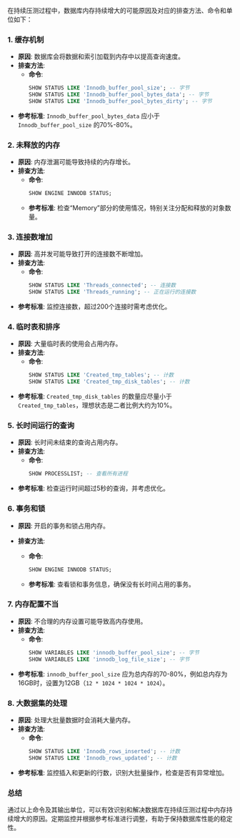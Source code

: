 在持续压测过程中，数据库内存持续增大的可能原因及对应的排查方法、命令和单位如下：

### 1. 缓存机制
- **原因**: 数据库会将数据和索引加载到内存中以提高查询速度。
- **排查方法**:
  - **命令**:
    ```sql
    SHOW STATUS LIKE 'Innodb_buffer_pool_size'; -- 字节
    SHOW STATUS LIKE 'Innodb_buffer_pool_bytes_data'; -- 字节
    SHOW STATUS LIKE 'Innodb_buffer_pool_bytes_dirty'; -- 字节
    ```
- **参考标准**: `Innodb_buffer_pool_bytes_data` 应小于 `Innodb_buffer_pool_size` 的70%-80%。

### 2. 未释放的内存
- **原因**: 内存泄漏可能导致持续的内存增长。
- **排查方法**:
  - **命令**:
    ```sql
    SHOW ENGINE INNODB STATUS;
    ```
  - **参考标准**: 检查“Memory”部分的使用情况，特别关注分配和释放的对象数量。

### 3. 连接数增加
- **原因**: 高并发可能导致打开的连接数不断增加。
- **排查方法**:
  - **命令**:
    ```sql
    SHOW STATUS LIKE 'Threads_connected'; -- 连接数
    SHOW STATUS LIKE 'Threads_running'; -- 正在运行的连接数
    ```
- **参考标准**: 监控连接数，超过200个连接时需考虑优化。

### 4. 临时表和排序
- **原因**: 大量临时表的使用会占用内存。
- **排查方法**:
  - **命令**:
    ```sql
    SHOW STATUS LIKE 'Created_tmp_tables'; -- 计数
    SHOW STATUS LIKE 'Created_tmp_disk_tables'; -- 计数
    ```
- **参考标准**: `Created_tmp_disk_tables` 的数量应尽量小于 `Created_tmp_tables`，理想状态是二者比例大约为10%。

### 5. 长时间运行的查询
- **原因**: 长时间未结束的查询占用内存。
- **排查方法**:
  - **命令**:
    ```sql
    SHOW PROCESSLIST; -- 查看所有进程
    ```
- **参考标准**: 检查运行时间超过5秒的查询，并考虑优化。

### 6. 事务和锁
- **原因**: 开启的事务和锁占用内存。
- **排查方法**:
  
  - **命令**:
    ```sql
    SHOW ENGINE INNODB STATUS;
    ```
  - **参考标准**: 查看锁和事务信息，确保没有长时间占用的事务。

### 7. 内存配置不当
- **原因**: 不合理的内存设置可能导致高内存使用。
- **排查方法**:
  - **命令**:
    ```sql
    SHOW VARIABLES LIKE 'innodb_buffer_pool_size'; -- 字节
    SHOW VARIABLES LIKE 'innodb_log_file_size'; -- 字节
    ```
- **参考标准**: `innodb_buffer_pool_size` 应为总内存的70-80%，例如总内存为16GB时，设置为12GB（`12 * 1024 * 1024 * 1024`）。

### 8. 大数据集的处理
- **原因**: 处理大批量数据时会消耗大量内存。
- **排查方法**:
  - **命令**:
    ```sql
    SHOW STATUS LIKE 'Innodb_rows_inserted'; -- 计数
    SHOW STATUS LIKE 'Innodb_rows_updated'; -- 计数
    ```
- **参考标准**: 监控插入和更新的行数，识别大批量操作，检查是否有异常增加。

### 总结
通过以上命令及其输出单位，可以有效识别和解决数据库在持续压测过程中内存持续增大的原因。定期监控并根据参考标准进行调整，有助于保持数据库性能的稳定性。